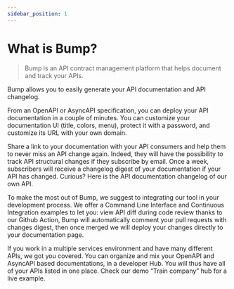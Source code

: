 ```yaml
---
sidebar_position: 1
---
```


# What is Bump?

> Bump is an API contract management platform that helps document and track your APIs.

Bump allows you to easily generate your API documentation and API changelog.

From an OpenAPI or AsyncAPI specification, you can deploy your API documentation in a couple of minutes. You can customize your documentation UI (title, colors, menu), protect it with a password, and customize its URL with your own domain.

Share a link to your documentation with your API consumers and help them to never miss an API change again. Indeed, they will have the possibility to track API structural changes if they subscribe by email. Once a week, subscribers will receive a changelog digest of your documentation if your API has changed. Curious? Here is the API documentation changelog of our own API.

To make the most out of Bump, we suggest to integrating our tool in your development process. We offer a Command Line Interface and Continuous Integration examples to let you: view API diff during code review thanks to our Github Action, Bump will automatically comment your pull requests with changes digest, then once merged we will deploy your changes directly to your documentation page.

If you work in a multiple services environment and have many different APIs, we got you covered. You can organize and mix your OpenAPI and AsyncAPI based documentations, in a developer Hub. You will thus have all of your APIs listed in one place. Check our demo “Train company” hub for a live example.
